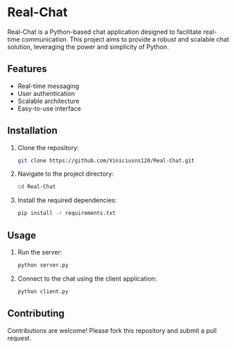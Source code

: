 # Real-Chat

Real-Chat is a Python-based chat application designed to facilitate real-time communication. 
This project aims to provide a robust and scalable chat solution, leveraging the power and simplicity of Python.

## Features

- Real-time messaging
- User authentication
- Scalable architecture
- Easy-to-use interface

## Installation

1. Clone the repository:
    ```bash
    git clone https://github.com/Viniciusns120/Real-Chat.git
    ```
2. Navigate to the project directory:
    ```bash
    cd Real-Chat
    ```
3. Install the required dependencies:
    ```bash
    pip install -r requirements.txt
    ```

## Usage

1. Run the server:
    ```bash
    python server.py
    ```
2. Connect to the chat using the client application:
    ```bash
    python client.py
    ```

## Contributing

Contributions are welcome! Please fork this repository and submit a pull request.
